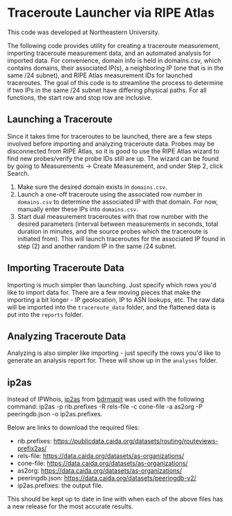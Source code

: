 # Traceroute Launcher via RIPE Atlas

This code was developed at Northeastern University.

The following code provides utility for creating a traceroute measurement, importing traceroute measurement data, and an automated analysis for imported data. For convenience, domain info is held in domains.csv, which contains domains, their associated IP(s), a neighboring IP (one that is in the same /24 subnet), and RIPE Atlas measurement IDs for launched traceroutes. The goal of this code is to streamline the process to determine if two IPs in the same /24 subnet have differing physical paths. For all functions, the start row and stop row are inclusive.

## Launching a Traceroute

Since it takes time for traceroutes to be launched, there are a few steps involved before importing and analyzing traceroute data. Probes may be disconnected from RIPE Atlas, so it is good to use the RIPE Atlas wizard to find new probes/verify the probe IDs still are up. The wizard can be found by going to Measurements -> Create Measurement, and under Step 2, click Search.

1. Make sure the desired domain exists in `domains.csv`.
2. Launch a one-off traceroute using the associated row number in `domains.csv` to determine the associated IP with that domain. For now, manually enter these IPs into `domains.csv`.
3. Start dual measurement traceroutes with that row number with the desired parameters (interval between measurements in seconds, total duration in minutes, and the source probes which the traceroute is initiated from). This will launch traceroutes for the associated IP found in step (2) and another random IP in the same /24 subnet.

## Importing Traceroute Data

Importing is much simpler than launching. Just specify which rows you'd like to import data for. There are a few moving pieces that make the importing a bit longer - IP geolocation, IP to ASN lookups, etc. The raw data will be imported into the `traceroute_data` folder, and the flattened data is put into the `reports` folder.

## Analyzing Traceroute Data

Analyzing is also simpler like importing - just specify the rows you'd like to generate an analysis report for. These will show up in the `analyses` folder.

## ip2as
Instead of IPWhois, [ip2as](https://alexmarder.github.io/ip2as/) from [bdrmapit](https://alexmarder.github.io/bdrmapit/) was used with the following command: ip2as -p rib.prefixes -R rels-file -c cone-file -a as2org -P peeringdb.json -o ip2as.prefixes.

Below are links to download the required files:
- rib.prefixes: https://publicdata.caida.org/datasets/routing/routeviews-prefix2as/
- rels-file: https://data.caida.org/datasets/as-organizations/
- cone-file: https://data.caida.org/datasets/as-organizations/
- as2org: https://data.caida.org/datasets/as-organizations/
- peeringdb.json: https://data.caida.org/datasets/peeringdb-v2/
- ip2as.prefixes: the output file.

This should be kept up to date in line with when each of the above files has a new release for the most accurate results.